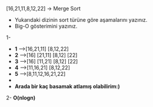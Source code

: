 [16,21,11,8,12,22] -> Merge Sort

* Yukarıdaki dizinin sort türüne göre aşamalarını yazınız.
* Big-O gösterimini yazınız.

1- 
* **1** -->[16,21,11] [8,12,22]
* **2** -->[16] [21,11] [8,12] [22]
* **3** -->[16] [11,21] [8,12] [22]
* **4** -->[11,16,21] [8,12,22]
* **5** -->[8,11,12,16,21,22]
* 
* **Arada bir kaç basamak atlamış olabilirim:)**

2- **O(nlogn)**

